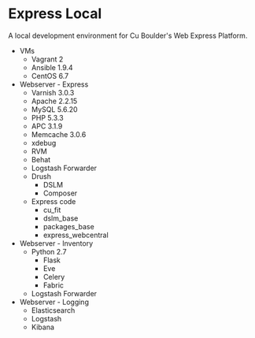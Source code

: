 # Express Local
A local development environment for Cu Boulder's Web Express Platform.

* VMs
  * Vagrant 2
  * Ansible 1.9.4
  * CentOS 6.7
* Webserver - Express
  * Varnish 3.0.3
  * Apache 2.2.15
  * MySQL 5.6.20
  * PHP 5.3.3
  * APC 3.1.9
  * Memcache 3.0.6
  * xdebug
  * RVM
  * Behat
  * Logstash Forwarder
  * Drush
    * DSLM
    * Composer
  * Express code
    * cu_fit
    * dslm_base
    * packages_base
    * express_webcentral
* Webserver - Inventory
  * Python 2.7
    * Flask
    * Eve
    * Celery
    * Fabric
  * Logstash Forwarder
* Webserver - Logging
  * Elasticsearch
  * Logstash
  * Kibana
